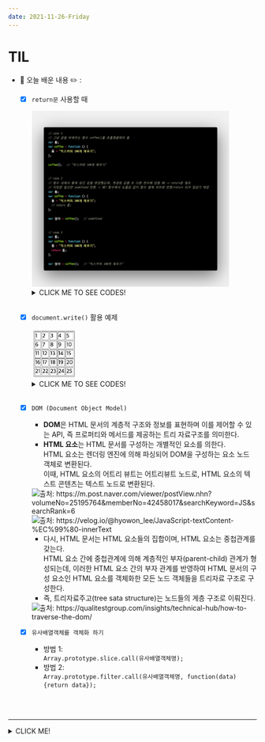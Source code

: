```yaml
---
date: 2021-11-26-Friday
---
```


# TIL
- 📝 오늘 배운 내용 ✏️ : 
  - [x] `return문` 사용할 때

    <img src="./images/return.png" width="400px" height="" style="" />   

    <details>
      <summary>CLICK ME TO SEE CODES!</summary>

      ```js
        // case 1
        // 그냥 값을 바꿔주는 함수 coffee()를 호출했을때의 통
        var 통;
        var coffee = function () {
          통 = "믹스커피 100개 채우기";
        };

        coffee();   // "믹스커피 100개 채우기"


        // case 2
        // 함수 내에서 통에 담긴 값을 변경헀는데, 변경된 값을 또 다른 변수에 담을 때 -> return문 필요 
        // 리턴문 없으면 undefined 반환 -> 왜? 함수에서 도출된 값이 함수 몸체 외부로 반환/return 되지 않았기 때문 
        var 통;
        var coffee = function () {
          통 = "믹스커피 100개 채우기";
          // return 통;
        };

        var 정아 = coffee();   // undefined


        // case 3
        var 통;
        var coffee = function () {
          통 = "믹스커피 100개 채우기";
          return 통;
        };

        var 정아 = coffee();   // "믹스커피 100개 채우기"
      ```

    </details>
    <br />

  - [x] `document.write()` 활용 예제

      <img src="./images/document_write_example.png" width="" height="100px" style="" />   

    <details>
      <summary>CLICK ME TO SEE CODES!</summary>

      ```js
        let num = 1;
        let t = "<table border=1>";

          for(let i = 1; i <= 5; i++) {
            t+="<tr>";
          
            for(let j = 1; j <=5; j++) {
              t+="<td>";
              t+=num;
              t+="</td>";
              num++;
            }

            t+="</tr>";
          }

        t+="</table>";

        document.write(t);
      ```

    </details>
    <br />

  - [x] `DOM (Document Object Model)` 
    - **DOM**은 HTML 문서의 계층적 구조와 정보를 표현하며 이를 제어할 수 있는 API, 즉 프로퍼티와 메서드를 제공하는 트리 자료구조를 의미한다.         
    - **HTML 요소**는 HTML 문서를 구성하는 개별적인 요소를 의한다.       
    HTML 요소는 렌더링 엔진에 의해 파싱되어 DOM을 구성하는 요소 노드 객체로 변환된다.     
    이때, HTML 요소의 어트리 뷰트는 어트리뷰트 노드로, HTML 요소의 텍스트 콘텐츠는 텍스트 노드로 변환된다.        
    <img src="https://post-phinf.pstatic.net/MjAxOTA5MTVfMjQg/MDAxNTY4NTIxNzAxNTU2.F9kkMs28gxi2n5Vp2RlzcTUbn3IeEBCUswQGB3G0ZRcg.KqIiETiO3M1CXyfurWPOREHunMUYSXSDhDIw1AtXNuog.PNG/domtree_1.png?type=w1200" alt="출처: https://m.post.naver.com/viewer/postView.nhn?volumeNo=25195764&memberNo=42458017&searchKeyword=JS&searchRank=6" width="400px" /> 
    <br />
    <img src="https://media.vlpt.us/images/hyowon_lee/post/5d7134d5-11e4-4561-adb0-2b5131dc489a/DOM-001.png" alt="출처: https://velog.io/@hyowon_lee/JavaScript-textContent-%EC%99%80-innerText" width="400px" /> 

    - 다시, HTML 문서는 HTML 요소들의 집합이며, HTML 요소는 중첩관계를 갖는다.           
    HTML 요소 간에 중첩관계에 의해 계층적인 부자(parent-child) 관계가 형성되는데, 이러한 HTML 요소 간의 부자 관계를 반영하여 HTML 문서의 구성 요소인 HTML 요소를 객체화한 모든 노드 객체들을 트리자료 구조로 구성한다.       
    - 즉, 트리자료주고(tree sata structure)는 노드들의 게층 구조로 이뤄진다.
    <img src="https://www.qualitestgroup.com/images/howto/DOMTree_HowTo.png" alt="출처: https://qualitestgroup.com/insights/technical-hub/how-to-traverse-the-dom/" width="400px" /> 

  - [x] `유사배열객체를 객체화 하기` 
    - 방법 1:    
    `Array.prototype.slice.call(유사배열객체명);`
    - 방법 2:    
    `Array.prototype.filter.call(유사배열객체명, function(data) {return data});`

<br />
<br />

---
<details>
<summary>CLICK ME!</summary>  

- cf.  
  - ✨ Only 선생님's 강의 ✨
  - 
  - 

</detials>   

